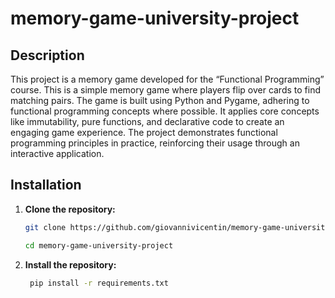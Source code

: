# memory-game-university-project

## Description

This project is a memory game developed for the “Functional Programming” course. This is a simple memory game where players flip over cards to find matching pairs. The game is built using Python and Pygame, adhering to functional programming concepts where possible. It applies core concepts like immutability, pure functions, and declarative code to create an engaging game experience. The project demonstrates functional programming principles in practice, reinforcing their usage through an interactive application.

## Installation

1. **Clone the repository:**

   ```bash
   git clone https://github.com/giovannivicentin/memory-game-university-project.git

   cd memory-game-university-project
   ```

2. **Install the repository:**

   ```bash
    pip install -r requirements.txt
   ```

